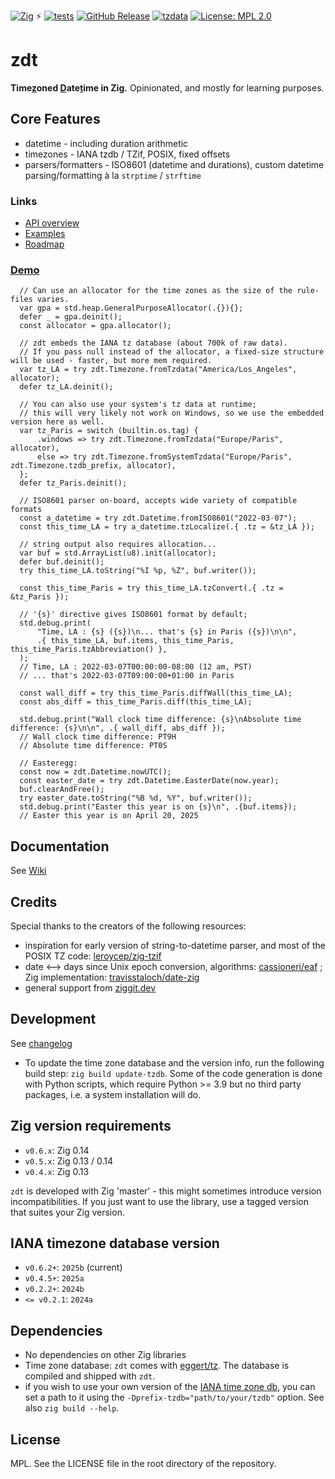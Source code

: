 <!-- -*- coding: utf-8 -*- -->

[![Zig](https://img.shields.io/badge/-Zig-F7A41D?style=flat&logo=zig&logoColor=white)](https://ziglang.org/) ⚡ [![tests](https://github.com/FObersteiner/zdt/actions/workflows/zdt-tests.yml/badge.svg)](https://github.com/FObersteiner/zdt/actions/workflows/zdt-tests.yml)  [![GitHub Release](https://img.shields.io/github/v/release/FObersteiner/zdt)](https://github.com/FObersteiner/zdt/releases)  [![tzdata](https://img.shields.io/badge/tzdata-2025a-blue)](https://www.iana.org/time-zones)  [![License: MPL 2.0](https://img.shields.io/badge/License-MPL_2.0-brightgreen.svg)](https://github.com/FObersteiner/zdt/blob/master/LICENSE)

# zdt

**Time<ins>z</ins>oned <ins>D</ins>ate<ins>t</ins>ime in Zig.** Opinionated, and mostly for learning purposes.

## Core Features

- datetime - including duration arithmetic
- timezones - IANA tzdb / TZif, POSIX, fixed offsets
- parsers/formatters - ISO8601 (datetime and durations), custom datetime parsing/formatting à la `strptime` / `strftime`

### Links

- [API overview](https://github.com/FObersteiner/zdt/wiki/API-overview)
- [Examples](https://github.com/FObersteiner/zdt/tree/master/examples)
- [Roadmap](https://github.com/FObersteiner/zdt/wiki/Roadmap)

### [Demo](https://github.com/FObersteiner/zdt/blob/master/examples/demo.zig)

```zig
  // Can use an allocator for the time zones as the size of the rule-files varies.
  var gpa = std.heap.GeneralPurposeAllocator(.{}){};
  defer _ = gpa.deinit();
  const allocator = gpa.allocator();

  // zdt embeds the IANA tz database (about 700k of raw data).
  // If you pass null instead of the allocator, a fixed-size structure will be used - faster, but more mem required.
  var tz_LA = try zdt.Timezone.fromTzdata("America/Los_Angeles", allocator);
  defer tz_LA.deinit();

  // You can also use your system's tz data at runtime;
  // this will very likely not work on Windows, so we use the embedded version here as well.
  var tz_Paris = switch (builtin.os.tag) {
      .windows => try zdt.Timezone.fromTzdata("Europe/Paris", allocator),
      else => try zdt.Timezone.fromSystemTzdata("Europe/Paris", zdt.Timezone.tzdb_prefix, allocator),
  };
  defer tz_Paris.deinit();

  // ISO8601 parser on-board, accepts wide variety of compatible formats
  const a_datetime = try zdt.Datetime.fromISO8601("2022-03-07");
  const this_time_LA = try a_datetime.tzLocalize(.{ .tz = &tz_LA });

  // string output also requires allocation...
  var buf = std.ArrayList(u8).init(allocator);
  defer buf.deinit();
  try this_time_LA.toString("%I %p, %Z", buf.writer());

  const this_time_Paris = try this_time_LA.tzConvert(.{ .tz = &tz_Paris });

  // '{s}' directive gives ISO8601 format by default;
  std.debug.print(
      "Time, LA : {s} ({s})\n... that's {s} in Paris ({s})\n\n",
      .{ this_time_LA, buf.items, this_time_Paris, this_time_Paris.tzAbbreviation() },
  );
  // Time, LA : 2022-03-07T00:00:00-08:00 (12 am, PST)
  // ... that's 2022-03-07T09:00:00+01:00 in Paris

  const wall_diff = try this_time_Paris.diffWall(this_time_LA);
  const abs_diff = this_time_Paris.diff(this_time_LA);

  std.debug.print("Wall clock time difference: {s}\nAbsolute time difference: {s}\n\n", .{ wall_diff, abs_diff });
  // Wall clock time difference: PT9H
  // Absolute time difference: PT0S

  // Easteregg:
  const now = zdt.Datetime.nowUTC();
  const easter_date = try zdt.Datetime.EasterDate(now.year);
  buf.clearAndFree();
  try easter_date.toString("%B %d, %Y", buf.writer());
  std.debug.print("Easter this year is on {s}\n", .{buf.items});
  // Easter this year is on April 20, 2025
```

## Documentation

See [Wiki](https://github.com/FObersteiner/zdt/wiki)

## Credits

Special thanks to the creators of the following resources:

- inspiration for early version of string-to-datetime parser, and most of the POSIX TZ code: [leroycep/zig-tzif](https://github.com/leroycep/zig-tzif)
- date <--> days since Unix epoch conversion, algorithms: [cassioneri/eaf](https://github.com/cassioneri/eaf) ; Zig implementation: [travisstaloch/date-zig](https://github.com/travisstaloch/date-zig)
- general support from [ziggit.dev](https://ziggit.dev/)

## Development

See [changelog](https://github.com/FObersteiner/zdt/blob/master/CHANGELOG.md)

- To update the time zone database and the version info, run the following build step: `zig build update-tzdb`. Some of the code generation is done with Python scripts, which require Python >= 3.9 but no third party packages, i.e. a system installation will do.

## Zig version requirements

- `v0.6.x`: Zig 0.14
- `v0.5.x`: Zig 0.13 / 0.14
- `v0.4.x`: Zig 0.13

`zdt` is developed with Zig 'master' - this might sometimes introduce version incompatibilities. If you just want to use the library, use a tagged version that suites your Zig version.

## IANA timezone database version

- `v0.6.2+`: `2025b` (current)
- `v0.4.5+`: `2025a`
- `v0.2.2+`: `2024b`
- `<= v0.2.1`: `2024a`

## Dependencies

- No dependencies on other Zig libraries
- Time zone database: `zdt` comes with [eggert/tz](https://github.com/eggert/tz). The database is compiled and shipped with `zdt`.
- if you wish to use your own version of the [IANA time zone db](https://www.iana.org/time-zones), you can set a path to it using the `-Dprefix-tzdb="path/to/your/tzdb"` option. See also `zig build --help`.

## License

MPL. See the LICENSE file in the root directory of the repository.
